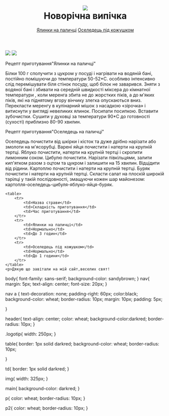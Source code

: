 <html>
<title>Кулінарний сайт</title>
  <body>
    <header>
        <h1> <img class="logotip" src="https://cookorama.net/images/holidays/uk/newyear.png"> <br/>Новорічна випічка</h1>
<nav>
    <a href="https://cookorama.net/uk/pechyvo/yalynky-na-palychci.html">Ялинки на паличці</a>
    <a href="">Оселедець під кожушком</a>
</nav>
    </header>
<main>
    <img src="https://img.cookorama.net/uploads/images/00/01/32/2022/11/30/a8613d_780x.jpg"></a>
    <img src="https://img.cookorama.net/uploads/images/00/01/32/2021/12/31/cc584e_780x.jpg"></a>
    <p>Рецепт приготування"Ялинки на паличці"</p>
    <p2>Білки 100 г сполучити з цукром у посуді і нагрівати на водяній бані, постійно помішуючи до температури 50-52*С. особливо інтенсивно слід перемішувати біля стінок посуду, щоб білок не заварився. Зняти з водяної бані і збивати на середній швидкості міксера до кімнатної температури , коли меренга збита не до жорстких піків, а до м'яких піків, які на піднятому вгору вінчику злегка опускаються вниз. Перекласти меренгу в кулінарний мішок з насадкою «зірочка» і витиснути у вигляді невеликих ялинок. Посипати посипкою. Вставити зубочистки. Сушити у духовці за температури 90*С до готовності (сухості) приблизно 80-90 хвилин.</p2>
    <p>Рецепт приготування"Оселедець на паличці"</p>
    <p2>Оселедець почистити від шкірки і кісток та дуже дрібно нарізати або змолоти на м'ясорубці.
Варені яйця почистити і натерти на крупній тертці.
Яблуко почистити, натерти на крупній тертці і скропити лимонним соком.
Цибулю почистити. Нарізати півкільцями, залити кип'ятком разом з оцтом та цукром і залишити на 15 хвилин. Відцідити від рідини.
Картоплю почистити і натерти на крупній тертці.
Буряк почистити і натерти на крупній тертці.
Скласти салат на плоскій широкій тарілці у такій послідовності, змащуючи кожен шар майонезом: картопля-оселедець-цибуля-яблуко-яйця-буряк.</p2>

    <table>
        <tr>
            <td>Назва страви</td>
            <td>Складність приготування</td>
            <td>Час приготування</td>
        </tr>
        <tr>
            <td>Ялинки на паличці</td>
            <td>Нормально</td>
            <td>До 3 годин</td>
        </tr>
        <tr>
            <td>Оселедець під кожушком</td>
            <td>Нормально</td>
            <td>До 1 години</td>
        </tr>
    </table>
    <p>Дякую що завітали на мій сайт,веселих свят!
</main>

</html>
<css>
body{
    font-family: sans-serif;
    background-color: sandybrown;
}
nav{
    margin: 5px;
    text-align: center;
    font-size: 20px;
}

nav a {
   text-decoration: none;
   padding-right: 60px;
   color:black;
   background-color: wheat;
   border-radius: 10px;
   margin: 10px;
   padding: 5px;
   
 
}

header{
    text-align: center;
    color: wheat;
    background-color:darkred;
    border-radius: 10px;
}

.logotip{
    width: 250px;
}

table{
    border: 1px solid darkred;
    background-color: wheat;
    border-radius: 10px;

}

td{
    border: 1px solid darkred;
}

img{
    width: 325px;
}

main{
    background-color: darkred;
}

p{
    color: wheat;
    border-radius: 10px;
}

p2{
    color: wheat;
    border-radius: 10px;
}

  
</css>

